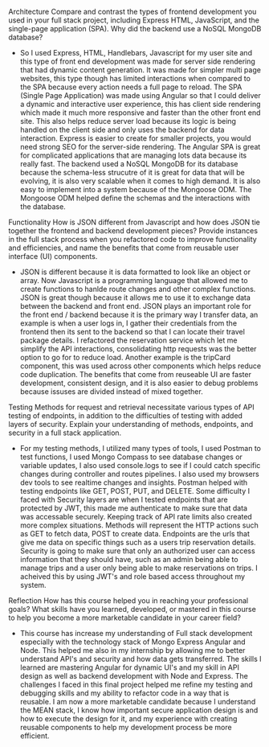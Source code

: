 Architecture
Compare and contrast the types of frontend development you used in your full stack project, including Express HTML, JavaScript, and the single-page application (SPA).
Why did the backend use a NoSQL MongoDB database?

- So I used Express, HTML, Handlebars, Javascript for my user site and this type of front end development was made for server side rendering that had dynamic content generation. It was made for simpler multi page websites, this type though has limited interactions when compared 
to the SPA because every action needs a full page to reload.
The SPA (Single Page Application) was made using Angular so that I could deliver a dynamic and interactive user experience, this has client side rendering which made it much more responsive and faster than the other front end site. This also helps reduce server load because its 
logic is being handled on the client side and only uses the backend for data interaction. Express is easier to create for smaller projects, you would need strong SEO for the server-side rendering. The Angular SPA is great for complicated applications that are managing lots 
data because its really fast. The backend used a NoSQL MongoDB for its database because the schema-less strucutre of it is great for data that will be evolving, it is also very scalable when it comes to high demand. It is also easy to implement into a system because of the Mongoose ODM.
The Mongoose ODM helped define the schemas and the interactions with the database.

Functionality
How is JSON different from Javascript and how does JSON tie together the frontend and backend development pieces?
Provide instances in the full stack process when you refactored code to improve functionality and efficiencies, and name the benefits that come from reusable user interface (UI) components.

- JSON is different because it is data formatted to look like an object or array. Now Javascript is a programming language that allowed me to create functions to hanlde route changes and other complex functions. JSON is great though because it allows me to use it to exchange data between the backend and front end. JSON plays an important role for the front end / backend because it is the primary way I transfer data, an example is when a user logs in, I gather their credentials from the frontend then its sent to the backend so that I can locate their travel package details. I refactored the reservation service which let me simplify the API interactions, consolidating http requests was the better option to go for to reduce load. Another example is the tripCard component, this was used across other components which helps reduce code duplication. The benefits that come from reuseable UI are faster development, consistent design, and it is also easier to debug problems because issuses are divided instead of mixed together.

Testing
Methods for request and retrieval necessitate various types of API testing of endpoints, in addition to the difficulties of testing with added layers of security. Explain your understanding of methods, endpoints, and security in a full stack application.

- For my testing methods, I utilized many types of tools, I used Postman to test functions, I used Mongo Compass to see database changes or variable updates, I also used console.logs to see if I could catch specific changes during controller and routes pipelines. I also used my browsers dev tools to see realtime changes and insights. Postman helped with testing endpoints like GET, POST, PUT, and DELETE. Some difficulty I faced with Security layers are when I tested endpoints that are protected by JWT, this made me authenticate to make sure that data was accessable securely. Keeping track of API rate limits also created more complex situations. Methods will represent the HTTP actions such as GET to fetch data, POST to create data. Endpoints are the urls that give me data on specific things such as a users trip reservation details. Security is going to make sure that only an authorized user can access information that they should have, such as an admin being able to manage trips and a user only being able to make reservations on trips. I acheived this by using JWT's and role based access throughout my system.

Reflection
How has this course helped you in reaching your professional goals? What skills have you learned, developed, or mastered in this course to help you become a more marketable candidate in your career field?

- This course has increase my understanding of Full stack development especially with the technology stack of Mongo Express Angular and Node. This helped me also in my internship by allowing me to better understand API's and security and how data gets transferred. The skills I learned are mastering Angular for dynamic UI's and my skill in API design as well as backend development with Node and Express. The challenges I faced in this final project helped me refine my testing and debugging skills and my ability to refactor code in a way that is reusable. I am now a more marketable candidate because I understand the MEAN stack, I know how important secure application design is and how to execute the design for it, and my experience with creating reusable components to help my development process be more efficient.
